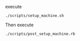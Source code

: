 
execute

```
./scripts/setup_machine.sh
```

Then execute

```
./scripts/post_setup_machine.rb
```
